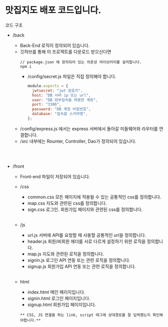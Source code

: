# 맛집지도 배포 코드입니다.


코드 구조

- /back

  - Back-End 로직이 정의되어 있습니다.
  - 깃허브를 통해 이 프로젝트를 다운로드 받으신다면
    ```
    // package.json 에 정의되어 있는 의존성 라이브러리를 설치합니다.
    npm i
    ```
    - /config/secret.js 파일은 직접 정의해야 합니다.
      ```javascript
      module.exports = {
        jwtsecret: "jwt 암호키",
        host: "DB 서버 ip 또는 url",
        user: "DB 외부접속을 허용한 계정",
        port: "3306",
        password: "DB 계정 비밀번호",
        database: "접속할 스키마명",
      };
      ```
  - /config/express.js 에서는 express 서버에서 돌아갈 미들웨어와 라우터를 연결합니다.
  - /src 내부에는 Rounter, Controller, Dao가 정의되어 있습니다.

<br/><br/>

- /front

  - Front-end 파일이 저장되어 있습니다.
  - /css
    - common.css 모든 페이지에 적용될 수 있는 공통적인 css를 정의합니다.
    - map.css 지도와 관련된 css를 정의합니다.
    - sign.css 로그인. 회원가입 페이지와 관련된 css를 정의합니다.
      <br/><br/>
  - /js

    - url.js 서버에 API를 요청할 때 사용할 공통적인 url을 정의합니다.
    - header.js 회원/비회원 헤더를 서로 다르게 설정하기 위한 로직을 정의합니다.
    - map.js 지도와 관련된 로직을 정의합니다.
    - signin.js 로그인 API 연동 또는 관련 로직을 정의합니다.
    - signup.js 회원가입 API 연동 또는 관련 로직을 정의합니다.
      <br/><br/>

  - html

    - index.html 메인 페이지입니다.
    - signin.html 로그인 페이지입니다.
    - signup.html 회원가입 페이지입니다.

    ```
    ** CSS, JS 연결을 하는 link, script 태그에 상대경로를 잘 입력했는지 확인해야합니다.**
    ```
    
